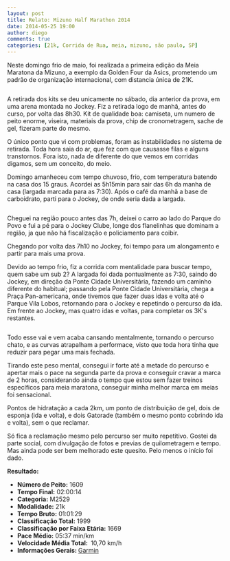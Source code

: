 ```yaml
---
layout: post
title: Relato: Mizuno Half Marathon 2014
date: 2014-05-25 19:00
author: diego
comments: true
categories: [21k, Corrida de Rua, meia, mizuno, são paulo, SP]
---
```

Neste domingo frio de maio, foi realizada a primeira edição da Meia Maratona da Mizuno, a exemplo da Golden Four da Asics, prometendo um padrão de organização internacional, com distancia única de 21K.<div class="moldura"><a class="lightbox" href="http://www.diegoronan.com.br/diegoronan/wp-content/uploads/2014/05/mizuno01.jpg"><img class="imgTitulo" alt="" src="http://www.diegoronan.com.br/diegoronan/wp-content/uploads/2014/05/mizuno01.jpg" /></a></div>

A retirada dos kits se deu unicamente no sábado, dia anterior da prova, em uma arena montada no Jockey. Fiz a retirada logo de manhã, antes do curso, por volta das 8h30. Kit de qualidade boa: camiseta, um numero de peito enorme, viseira, materiais da prova, chip de cronometragem, sache de gel, fizeram parte do mesmo.

O único ponto que vi com problemas, foram as instabilidades no sistema de retirada. Toda hora saia do ar, que fez com que causasse filas e alguns transtornos. Fora isto, nada de diferente do que vemos em corridas digamos, sem um conceito, do meio.

Domingo amanheceu com tempo chuvoso, frio, com temperatura batendo na casa dos 15 graus. Acordei as 5h15min para sair das 6h da manha de casa (largada marcada para as 7:30). Após o café da manhã a base de carboidrato, parti para o Jockey, de onde seria dada a largada.<div class="moldura"><a class="lightbox" href="http://www.diegoronan.com.br/diegoronan/wp-content/uploads/2014/05/mizuno02.jpg"><img class="imgTitulo" alt="" src="http://www.diegoronan.com.br/diegoronan/wp-content/uploads/2014/05/mizuno02.jpg" /></a></div>

Cheguei na região pouco antes das 7h, deixei o carro ao lado do Parque do Povo e fui a pé para o Jockey Clube, longe dos flanelinhas que dominam a região, ja que não há fiscalização e policiamento para coibir.

Chegando por volta das 7h10 no Jockey, foi tempo para um alongamento e partir para mais uma prova.

Devido ao tempo frio, fiz a corrida com mentalidade para buscar tempo, quem sabe um sub 2? A largada foi dada pontualmente as 7:30, saindo do Jockey, em direção da Ponte Cidade Universitária, fazendo um caminho diferente do habitual; passando pela Ponte Cidade Universitária, chega a Praça Pan-americana, onde tivemos que fazer duas idas e volta até o Parque Vila Lobos, retornando para o Jockey e repetindo o percurso da ida. Em frente ao Jockey, mas quatro idas e voltas, para completar os 3K's restantes.<div class="moldura"><a class="lightbox" href="http://www.diegoronan.com.br/diegoronan/wp-content/uploads/2014/05/mizuno03.jpg"><img class="imgTitulo" alt="" src="http://www.diegoronan.com.br/diegoronan/wp-content/uploads/2014/05/mizuno03.jpg" /></a></div>

Todo esse vai e vem acaba cansando mentalmente, tornando o percurso chato, e as curvas atrapalham a performace, visto que toda hora tinha que reduzir para pegar uma mais fechada.

Tirando este peso mental, consegui ir forte até a metade do percurso e apertar mais o pace na segunda parte da prova e conseguir cravar a marca de 2 horas, considerando ainda o tempo que estou sem fazer treinos específicos para meia maratona, conseguir minha melhor marca em meias foi sensacional.

Pontos de hidratação a cada 2km, um ponto de distribuição de gel, dois de esponja (ida e volta), e dois Gatorade (também o mesmo ponto cobrindo ida e volta), sem o que reclamar.

Só fica a reclamação mesmo pelo percurso ser muito repetitivo. Gostei da parte social, com divulgação de fotos e previas de quilometragem e tempo. Mas ainda pode ser bem melhorado este quesito. Pelo menos o início foi dado.


<strong>
Resultado:</strong>
<div class="moldura"><a class="lightbox cboxElement" href="http://www.diegoronan.com.br/diegoronan/wp-content/uploads/2014/05/mizuno_21k_big.jpg"><img src="http://www.diegoronan.com.br/diegoronan/wp-content/uploads/2014/05/mizuno_21k.jpg" alt="" /></a></div>
<ul>
	<li><strong>Número de Peito:</strong> 1609</li>
	<li><strong>Tempo Final:</strong> 02:00:14</li>
	<li><strong>Categoria:</strong> M2529</li>
	<li><strong>Modalidade:</strong> 21k</li>
	<li><strong>Tempo Bruto:</strong> 01:01:29</li>
	<li><strong>Classificação Total:</strong> 1999</li>
	<li><strong>Classificação por Faixa Etária:</strong> 1669</li>
	<li><strong>Pace Médio:</strong> 05:37 min/km</li>
	<li><strong>Velocidade Média Total: </strong> 10,70 km/h</li>
	<li><strong>Informações Gerais: </strong><a href="http://connect.garmin.com/activity/507106420" target="_blank">Garmin</a></li>
</ul>
